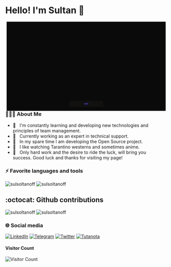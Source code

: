 <h1>Hello! I'm Sultan 👋</h1>
<img align="right" alt="GIF" src="https://raw.githubusercontent.com/sulsoltanoff/sulsoltanoff/master/devNight.webp" width="500"/>

<h3> 👨🏻‍💻 About Me </h3>

- 🔭 &nbsp; I'm constantly learning and developing new technologies and principles of team management.
- 💼 &nbsp; Currently working as an expert in technical support.
- 🌱 &nbsp; In my spare time I am developing the Open Source project.
- 🎨 &nbsp; I like watching Tarantino westerns and sometimes anime.
- 🚀 &nbsp; Only hard work and the desire to ride the luck, will bring you success. Good luck and thanks for visiting my page! 

<h3> ⚡ Favorite languages and tools </h3>
<img src="https://skillicons.dev/icons?i=golang,nodejs,typescript,linux,docker,postgres,react,vue,nuxt,javascript,kuberneties,git,github,gitlab" alt="sulsoltanoff" />
<img src="https://github-readme-stats.vercel.app/api/top-langs/?username=sulsoltanoff&langs_count=10" alt="sulsoltanoff" />

## :octocat: Github contributions
<img src="https://github-readme-stats.vercel.app/api?username=sulsoltanoff&show_icons=true&count_private=true&theme=vue-dark" alt="sulsoltanoff" />
<img src="https://streak-stats.demolab.com?user=sulsoltanoff&theme=vue-dark&hide_border=true&date_format=j%20M%5B%20Y%5D" alt="sulsoltanoff" />


### 🌐 Social media
[![LinkedIn](https://img.shields.io/badge/linkedin-%230077B5.svg?style=for-the-badge&logo=linkedin&logoColor=white)](https://www.linkedin.com/in/soltanoff98/)
[![Telegram](https://img.shields.io/badge/Telegram-2CA5E0?style=for-the-badge&logo=telegram&logoColor=white)](https://t.me/soltanoff_98)
[![Twitter](https://img.shields.io/badge/Twitter-%231DA1F2.svg?style=for-the-badge&logo=Twitter&logoColor=white)](https://twitter.com/Sultan00222557)
[![Tutanota](https://img.shields.io/badge/Tutanota-840010?style=for-the-badge&logo=Tutanota&logoColor=white)](mailto://soltanoff@tuta.io)

#### **Visitor Count**
![Visitor Count](https://profile-counter.glitch.me/{sulsoltanoff}/count.svg)

